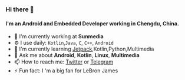 ### Hi there 👋

#### I'm an Android and Embedded Developer working in Chengdu, China.

- 🔭 I'm currently working at **Sunmedia**
- ⚙️ I use daily: `Kotlin`,`Java`, `C`, `C++`, `Android`
- 🌱 I'm currently learning [Jetpack](https://developer.android.com/jetpack),Kotlin,Python,Multimedia
- 💬 Ask me about **Android**, **Kotlin**, **Linux**, **Multimedia**
- 📫 How to reach me: [Twitter](https://twitter.com/almostingKing?s=09) or [Telegram](https://t.me/almsoting23)
- ⚡ Fun fact: I 'm a big fan for LeBron James
